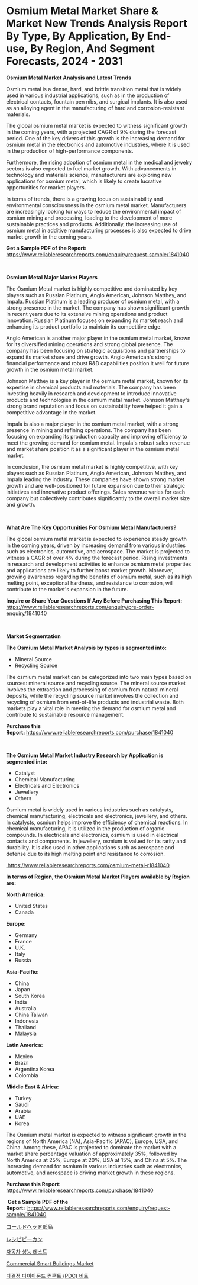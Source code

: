 <p><h1>Osmium Metal Market Share & Market New Trends Analysis Report By Type, By Application, By End-use, By Region, And Segment Forecasts, 2024 - 2031</h1></p><p><strong>Osmium Metal Market Analysis and Latest Trends</strong></p>
<p><p>Osmium metal is a dense, hard, and brittle transition metal that is widely used in various industrial applications, such as in the production of electrical contacts, fountain pen nibs, and surgical implants. It is also used as an alloying agent in the manufacturing of hard and corrosion-resistant materials.</p><p>The global osmium metal market is expected to witness significant growth in the coming years, with a projected CAGR of 9% during the forecast period. One of the key drivers of this growth is the increasing demand for osmium metal in the electronics and automotive industries, where it is used in the production of high-performance components.</p><p>Furthermore, the rising adoption of osmium metal in the medical and jewelry sectors is also expected to fuel market growth. With advancements in technology and materials science, manufacturers are exploring new applications for osmium metal, which is likely to create lucrative opportunities for market players.</p><p>In terms of trends, there is a growing focus on sustainability and environmental consciousness in the osmium metal market. Manufacturers are increasingly looking for ways to reduce the environmental impact of osmium mining and processing, leading to the development of more sustainable practices and products. Additionally, the increasing use of osmium metal in additive manufacturing processes is also expected to drive market growth in the coming years.</p></p>
<p><strong>Get a Sample PDF of the Report:&nbsp;</strong> <a href="https://www.reliableresearchreports.com/enquiry/request-sample/1841040">https://www.reliableresearchreports.com/enquiry/request-sample/1841040</a></p>
<p>&nbsp;</p>
<p><strong>Osmium Metal Major Market Players</strong></p>
<p><p>The Osmium Metal market is highly competitive and dominated by key players such as Russian Platinum, Anglo American, Johnson Matthey, and Impala. Russian Platinum is a leading producer of osmium metal, with a strong presence in the market. The company has shown significant growth in recent years due to its extensive mining operations and product innovation. Russian Platinum focuses on expanding its market reach and enhancing its product portfolio to maintain its competitive edge.</p><p>Anglo American is another major player in the osmium metal market, known for its diversified mining operations and strong global presence. The company has been focusing on strategic acquisitions and partnerships to expand its market share and drive growth. Anglo American's strong financial performance and robust R&D capabilities position it well for future growth in the osmium metal market.</p><p>Johnson Matthey is a key player in the osmium metal market, known for its expertise in chemical products and materials. The company has been investing heavily in research and development to introduce innovative products and technologies in the osmium metal market. Johnson Matthey's strong brand reputation and focus on sustainability have helped it gain a competitive advantage in the market.</p><p>Impala is also a major player in the osmium metal market, with a strong presence in mining and refining operations. The company has been focusing on expanding its production capacity and improving efficiency to meet the growing demand for osmium metal. Impala's robust sales revenue and market share position it as a significant player in the osmium metal market.</p><p>In conclusion, the osmium metal market is highly competitive, with key players such as Russian Platinum, Anglo American, Johnson Matthey, and Impala leading the industry. These companies have shown strong market growth and are well-positioned for future expansion due to their strategic initiatives and innovative product offerings. Sales revenue varies for each company but collectively contributes significantly to the overall market size and growth.</p></p>
<p>&nbsp;</p>
<p><strong>What Are The Key Opportunities For Osmium Metal Manufacturers?</strong></p>
<p><p>The global osmium metal market is expected to experience steady growth in the coming years, driven by increasing demand from various industries such as electronics, automotive, and aerospace. The market is projected to witness a CAGR of over 4% during the forecast period. Rising investments in research and development activities to enhance osmium metal properties and applications are likely to further boost market growth. Moreover, growing awareness regarding the benefits of osmium metal, such as its high melting point, exceptional hardness, and resistance to corrosion, will contribute to the market's expansion in the future.</p></p>
<p><strong>Inquire or Share Your Questions If Any Before Purchasing This Report:</strong> <a href="https://www.reliableresearchreports.com/enquiry/pre-order-enquiry/1841040">https://www.reliableresearchreports.com/enquiry/pre-order-enquiry/1841040</a></p>
<p>&nbsp;</p>
<p><strong>Market Segmentation</strong></p>
<p><strong>The Osmium Metal Market Analysis by types is segmented into:</strong></p>
<p><ul><li>Mineral Source</li><li>Recycling Source</li></ul></p>
<p><p>The osmium metal market can be categorized into two main types based on sources: mineral source and recycling source. The mineral source market involves the extraction and processing of osmium from natural mineral deposits, while the recycling source market involves the collection and recycling of osmium from end-of-life products and industrial waste. Both markets play a vital role in meeting the demand for osmium metal and contribute to sustainable resource management.</p></p>
<p><strong>Purchase this Report:&nbsp;</strong><a href="https://www.reliableresearchreports.com/purchase/1841040">https://www.reliableresearchreports.com/purchase/1841040</a></p>
<p>&nbsp;</p>
<p><strong>The Osmium Metal Market Industry Research by Application is segmented into:</strong></p>
<p><ul><li>Catalyst</li><li>Chemical Manufacturing</li><li>Electricals and Electronics</li><li>Jewellery</li><li>Others</li></ul></p>
<p><p>Osmium metal is widely used in various industries such as catalysts, chemical manufacturing, electricals and electronics, jewellery, and others. In catalysts, osmium helps improve the efficiency of chemical reactions. In chemical manufacturing, it is utilized in the production of organic compounds. In electricals and electronics, osmium is used in electrical contacts and components. In jewellery, osmium is valued for its rarity and durability. It is also used in other applications such as aerospace and defense due to its high melting point and resistance to corrosion.</p></p>
<p><a href="https://www.reliableresearchreports.com/osmium-metal-r1841040">&nbsp;https://www.reliableresearchreports.com/osmium-metal-r1841040</a></p>
<p><strong>In terms of Region, the Osmium Metal Market Players available by Region are:</strong></p>
<p>
    <p> <strong> North America: </strong>
        <ul>
            <li>United States</li>
            <li>Canada</li>
        </ul>
        </p> 
    <p> <strong> Europe: </strong>
        <ul>
            <li>Germany</li>
            <li>France</li>
            <li>U.K.</li>
            <li>Italy</li>
            <li>Russia</li>
        </ul>
        </p> 
    <p> <strong> Asia-Pacific: </strong>
        <ul>
            <li>China</li>
            <li>Japan</li>
            <li>South Korea</li>
            <li>India</li>
            <li>Australia</li>
            <li>China Taiwan</li>
            <li>Indonesia</li>
            <li>Thailand</li>
            <li>Malaysia</li>
        </ul>
        </p> 
    <p> <strong> Latin America: </strong>
        <ul>
            <li>Mexico</li>
            <li>Brazil</li>
            <li>Argentina Korea</li>
            <li>Colombia</li>
        </ul>
        </p> 
    <p> <strong> Middle East & Africa: </strong>
        <ul>
            <li>Turkey</li>
            <li>Saudi</li>
            <li>Arabia</li>
            <li>UAE</li>
            <li>Korea</li>
        </ul>
    </p>
    </p>
<p><p>The Osmium metal market is expected to witness significant growth in the regions of North America (NA), Asia-Pacific (APAC), Europe, USA, and China. Among these, APAC is projected to dominate the market with a market share percentage valuation of approximately 35%, followed by North America at 25%, Europe at 20%, USA at 15%, and China at 5%. The increasing demand for osmium in various industries such as electronics, automotive, and aerospace is driving market growth in these regions.</p></p>
<p><strong>Purchase this Report: </strong><a href="https://www.reliableresearchreports.com/purchase/1841040">https://www.reliableresearchreports.com/purchase/1841040</a></p>
<p>&nbsp;<strong>Get a Sample PDF of the Report:&nbsp;&nbsp;</strong><a href="https://www.reliableresearchreports.com/enquiry/request-sample/1841040">https://www.reliableresearchreports.com/enquiry/request-sample/1841040</a></p>
<p><strong></strong></p>
<p><p><a href="https://github.com/LizaHeller2023/Market-Research-Report-List-1/blob/main/6840855111893.md">コールドヘッド部品</a></p><p><a href="https://medium.com/@diegomoen2016/%E6%AC%A1%E3%81%AE%E6%96%87%E7%AB%A0%E3%82%92%E6%97%A5%E6%9C%AC%E8%AA%9E%E3%81%AB%E7%BF%BB%E8%A8%B3%E3%81%97%E3%81%A6%E3%81%8F%E3%81%A0%E3%81%95%E3%81%84-%E3%83%AC%E3%82%B7%E3%83%94%E3%83%94%E3%83%BC%E3%82%AB%E3%83%B3%E5%B8%82%E5%A0%B4%E5%8B%95%E5%90%91%E3%81%A8%E5%B8%82%E5%A0%B4%E5%88%86%E6%9E%90%E3%81%AF-2024%E5%B9%B4%E3%81%8B%E3%82%892031%E5%B9%B4%E3%81%BE%E3%81%A7%E3%81%AE%E4%BA%88%E6%B8%AC%E3%82%92%E8%A1%8C%E3%81%84%E3%81%BE%E3%81%99-58bf4fc45319">レシピピーカン</a></p><p><a href="https://medium.com/@kellyclarkson42/%EC%9E%90%EB%8F%99%EC%B0%A8-%EC%84%B1%EB%8A%A5-%ED%85%8C%EC%8A%A4%ED%8A%B8-%EC%8B%9C%EC%9E%A5-%EA%B7%9C%EB%AA%A8-cagr-%ED%8A%B8%EB%A0%8C%EB%93%9C-2024-2030-b79c3a9264f7">자동차 성능 테스트</a></p><p><a href="https://github.com/elizabethdagraca/Market-Research-Report-List-4/blob/main/commercial-smart-buildings-market.md">Commercial Smart Buildings Market</a></p><p><a href="https://medium.com/@norchellecannon521/%ED%8F%B4%EB%A6%AC%ED%81%AC%EB%A6%AC%EC%8A%A4%ED%83%88-%EB%8B%A4%EC%9D%B4%EC%95%84%EB%AA%AC%EB%93%9C-%EC%BB%B4%ED%8C%A9%ED%8A%B8-pdc-%EB%B9%84%ED%8A%B8-%EC%8B%9C%EC%9E%A5-%EA%B7%9C%EB%AA%A8%EB%8A%94-%EA%B8%80%EB%A1%9C%EB%B2%8C-%EC%82%B0%EC%97%85%EC%97%90%EC%84%9C-%EC%B5%9C%EC%A0%81%EC%9D%98-%EB%A7%88%EC%BC%80%ED%8C%85-%EC%B1%84%EB%84%90%EC%9D%84-%EB%B3%B4%EC%97%AC%EC%A4%8D%EB%8B%88%EB%8B%A4-ca7acfd530f4">다결정 다이아몬드 컴팩트 (PDC) 비트</a></p></p>